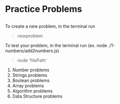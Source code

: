 # Practice Problems

##

To create a new problem, in the terminal run
> newproblem

To test your problem, in the terminal run (ex. node ./1-numbers/add2numbers.js)
> node 'filePath'

1) Number problems
2) Strings problems
3) Boolean problems
4) Array problems
5) Algorithm problems
6) Data Structure problems